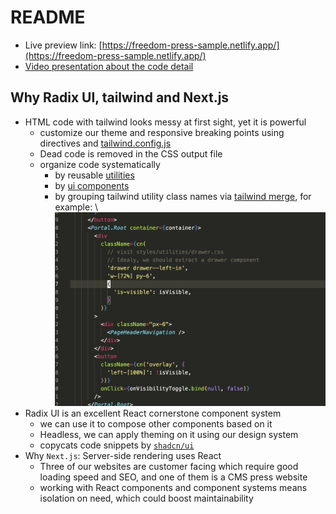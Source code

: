 # README

- Live preview link: [https://freedom-press-sample.netlify.app/](https://freedom-press-sample.netlify.app/)
- [Video presentation about the code detail](https://www.loom.com/share/84716b55b0e24ea191222d9b263f2342)

## Why Radix UI, tailwind and Next.js

- HTML code with tailwind looks messy at first sight, yet it is powerful
  - customize our theme and responsive breaking points using directives and [tailwind.config.js](./tailwind.config.js)
  - Dead code is removed in the CSS output file
  - organize code systematically
    - by reusable [utilities](./styles/utilities)
    - by [ui components](./components/ui/separator.tsx)
    - by grouping tailwind utility class names via [tailwind merge](./components/ui/cn.ts), for example: \\
      ![cn, tailwind merge](./cn.png)
- Radix UI is an excellent React cornerstone component system
  - we can use it to compose other components based on it
  - Headless, we can apply theming on it using our design system
  - copycats code snippets by [`shadcn/ui`](https://github.com/shadcn-ui/ui)
- Why `Next.js`: Server-side rendering uses React
  - Three of our websites are customer facing which require good loading speed and SEO, and one of them is a CMS press website
  - working with React components and component systems means isolation on need, which could boost maintainability
